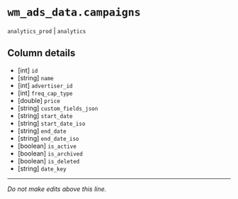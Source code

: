 # `wm_ads_data.campaigns`
`analytics_prod` | `analytics`

## Column details
* [int]       `id`
* [string]    `name`
* [int]       `advertiser_id`
* [int]       `freq_cap_type`
* [double]    `price`
* [string]    `custom_fields_json`
* [string]    `start_date`
* [string]    `start_date_iso`
* [string]    `end_date`
* [string]    `end_date_iso`
* [boolean]   `is_active`
* [boolean]   `is_archived`
* [boolean]   `is_deleted`
* [string]    `date_key`

-------------------------------------------------------------------------------
*Do not make edits above this line.*
